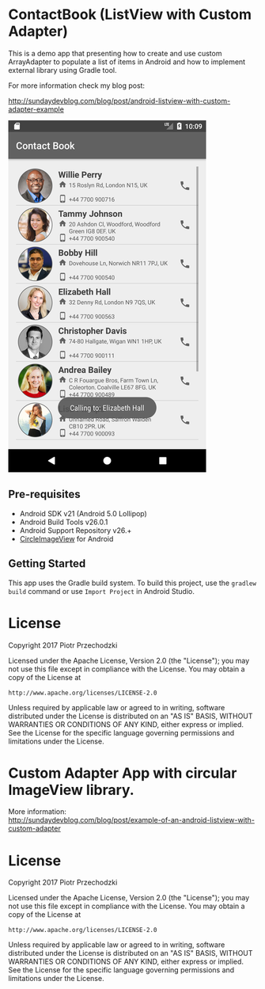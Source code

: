 # ContactBook (ListView with Custom Adapter)

This is a demo app that presenting how to create and use custom ArrayAdapter to populate a list of items in Android and how to implement external library using Gradle tool.

For more information check my blog post:

http://sundaydevblog.com/blog/post/android-listview-with-custom-adapter-example

![Sample screen](https://github.com/Pio-Trek/ContactBook/blob/master/art/app01.png)

## Pre-requisites

- Android SDK v21 (Android 5.0 Lollipop)
- Android Build Tools v26.0.1
- Android Support Repository v26.+
- [CircleImageView](https://github.com/hdodenhof/CircleImageView) for Android

## Getting Started

This app uses the Gradle build system. To build this project, use the `gradlew build` command or use `Import Project` in Android Studio.

# License
Copyright 2017 Piotr Przechodzki

Licensed under the Apache License, Version 2.0 (the "License");
you may not use this file except in compliance with the License.
You may obtain a copy of the License at

    http://www.apache.org/licenses/LICENSE-2.0

Unless required by applicable law or agreed to in writing, software
distributed under the License is distributed on an "AS IS" BASIS,
WITHOUT WARRANTIES OR CONDITIONS OF ANY KIND, either express or implied.
See the License for the specific language governing permissions and
limitations under the License.



# Custom Adapter App with circular ImageView library.

More information:</br>
http://sundaydevblog.com/blog/post/example-of-an-android-listview-with-custom-adapter

# License
Copyright 2017 Piotr Przechodzki

Licensed under the Apache License, Version 2.0 (the "License");
you may not use this file except in compliance with the License.
You may obtain a copy of the License at

    http://www.apache.org/licenses/LICENSE-2.0

Unless required by applicable law or agreed to in writing, software
distributed under the License is distributed on an "AS IS" BASIS,
WITHOUT WARRANTIES OR CONDITIONS OF ANY KIND, either express or implied.
See the License for the specific language governing permissions and
limitations under the License.
